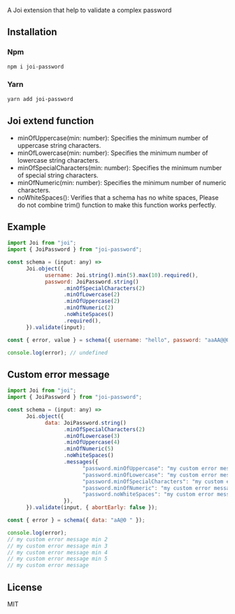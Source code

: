 A Joi extension that help to validate a complex password

## Installation

### Npm

```sh
npm i joi-password
```

### Yarn

```sh
yarn add joi-password
```

## Joi extend function

- minOfUppercase(min: number): Specifies the minimum number of uppercase string characters.
- minOfLowercase(min: number): Specifies the minimum number of lowercase string characters.
- minOfSpecialCharacters(min: number): Specifies the minimum number of special string characters.
- minOfNumeric(min: number): Specifies the minimum number of numeric characters.
- noWhiteSpaces(): Verifies that a schema has no white spaces, Please do not combine trim() function to make this function works perfectly.

## Example

```javascript
import Joi from "joi";
import { JoiPassword } from "joi-password";

const schema = (input: any) =>
      Joi.object({
            username: Joi.string().min(5).max(10).required(),
            password: JoiPassword.string()
                  .minOfSpecialCharacters(2)
                  .minOfLowercase(2)
                  .minOfUppercase(2)
                  .minOfNumeric(2)
                  .noWhiteSpaces()
                  .required(),
      }).validate(input);

const { error, value } = schema({ username: "hello", password: "aaAA@@00" });

console.log(error); // undefined
```

## Custom error message

```javascript
import Joi from "joi";
import { JoiPassword } from "joi-password";

const schema = (input: any) =>
      Joi.object({
            data: JoiPassword.string()
                  .minOfSpecialCharacters(2)
                  .minOfLowercase(3)
                  .minOfUppercase(4)
                  .minOfNumeric(5)
                  .noWhiteSpaces()
                  .messages({
                        "password.minOfUppercase": "my custom error message min {#min}",
                        "password.minOfLowercase": "my custom error message min {#min}",
                        "password.minOfSpecialCharacters": "my custom error message min {#min}",
                        "password.minOfNumeric": "my custom error message min {#min}",
                        "password.noWhiteSpaces": "my custom error message",
                  }),
      }).validate(input, { abortEarly: false });

const { error } = schema({ data: "aA@0 " });

console.log(error);
// my custom error message min 2
// my custom error message min 3
// my custom error message min 4
// my custom error message min 5
// my custom error message
```

## License

MIT
